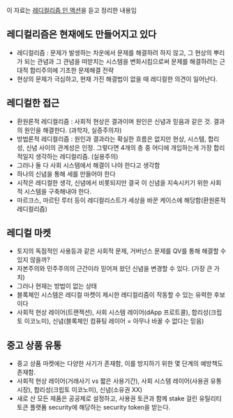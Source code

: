 이 자료는 [레디컬리즘 인 액션](https://www.youtube.com/watch?v=ETvpAeci0J4&list=PLmeme46u9r2BO2dnhksb4awpccOxSA1O6)을 듣고 정리한 내용임

## 레디컬리즘은 현재에도 만들어지고 있다

* 레디컬리즘 : 문제가 발생하는 차운에서 문제를 해결하려 하지 않고, 그 현상의 뿌리가 되는 관념과 그 관념을 떠받치는 시스템을 변화시킴으로써 문제를 해결하려는 근대적 합리주의에 기초한 문제해결 전략
* 현상의 문제가 극심하고, 현재 가진 해결법이 없을 때 레디컬한 의견이 일어난다.

## 레디컬한 접근
* 환원론적 레디컬리즘 : 사회적 현상은 결과이며 원인은 신념과 믿음과 같은 것. 결과의 원인을 해결한다.  (과학자, 실증주의자)
* 방법론적 레디컬리즘 : 원인과 결과라는 확실한 흐름은 없지만 현상, 시스템, 합리성, 신념 사이의 관계성은 인정. 그렇다면 4개의 층 중 어디에 개입하는게 가장 합리적일지 생각하는 레디컬리즘. (실용주의)
* 그러나 둘 다 사회 시스템에서 해결이 나야 한다고 생각함
* 하나의 신념을 통해 세를 만들어야 한다
* 시작은 레디컬한 생각, 신념에서 비롯되지만 결국 이 신념을 지속시키기 위한 사회적 시스템을 구축해내야 한다.
* 마르크스, 마르틴 루터 등이 레디컬리스트가 세상을 바꾼 케이스에 해당함(환원론적 레디컬리즘)

## 레디컬 마켓

* 토지의 독점적인 사용등과 같은 사회적 문제, 거버넌스 문제를 QV를 통해 해결할 수 있지 않을까?
* 자본주의와 민주주의의 근간이라 믿어져 왔던 신념을 변경할 수 있다. (가장 큰 가치)
* 그러나 현재는 방법이 없는 상태
* 블록체인 시스템은 레디컬 마켓이 제시한 레디컬리즘이 작동할 수 있는 유력한 후보이다
* 사회적 현상 레이어(트랜젝션), 사회 시스템 레이어(dApp 프로트콜), 합리성(크립토 이코노미), 신념(블록체인 컴퓨팅 레이어 = 아무나 바꿀 수 없다는 믿음)

## 중고 상품 유통

* 중고 상품 마켓에는 다양한 사기가 존재함, 이를 방지하기 위한 몇 단계의 예방책도 존재함.
*  사회적 현상 레이어(거래사기 vs 짧은 사용기간), 사회 시스템 레이어(사용권 유통 시장), 합리성(크립토 이코노미), 신념(소유권 XX)
* 새로 산 모든 제품은 공공제로 설정하고, 사용권 토큰과 함께 stake 걸린 유틸리티 토큰 플랫폼 security에 해당하는 security token을 받는다.
